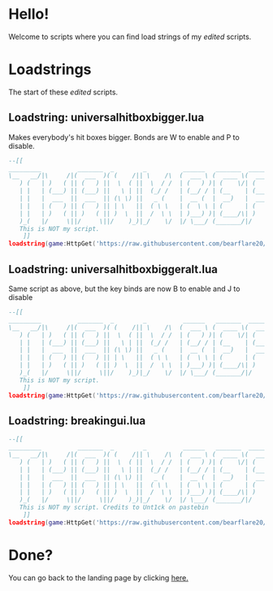 # Hello!
Welcome to scripts where you can find load strings of my *edited* scripts.
# Loadstrings
The start of these *edited* scripts.
## Loadstring: universalhitboxbigger.lua
Makes everybody's hit boxes bigger. Bonds are W to enable and P to disable.
```lua
--[[
_________          _______  _        _          ______   _______  _______  _______ 
\__   __/|\     /|(  ___  )( (    /|| \    /\  (  ___ \ (  ____ \(  ___  )(  ____ )
   ) (   | )   ( || (   ) ||  \  ( ||  \  / /  | (   ) )| (    \/| (   ) || (    )|
   | |   | (___) || (___) ||   \ | ||  (_/ /   | (__/ / | (__    | (___) || (____)|
   | |   |  ___  ||  ___  || (\ \) ||   _ (    |  __ (  |  __)   |  ___  ||     __)
   | |   | (   ) || (   ) || | \   ||  ( \ \   | (  \ \ | (      | (   ) || (\ (   
   | |   | )   ( || )   ( || )  \  ||  /  \ \  | )___) )| (____/\| )   ( || ) \ \__
   )_(   |/     \||/     \||/    )_)|_/    \/  |/ \___/ (_______/|/     \||/   \__/
   This is NOT my script.
    ]]                                                                                                                                                                  
loadstring(game:HttpGet('https://raw.githubusercontent.com/bearflare20/roblox-scripts/main/universalhitboxbigger.lua'))()
```
## Loadstring: universalhitboxbiggeralt.lua
Same script as above, but the key binds are now B to enable and J to disable
```lua
--[[
_________          _______  _        _          ______   _______  _______  _______ 
\__   __/|\     /|(  ___  )( (    /|| \    /\  (  ___ \ (  ____ \(  ___  )(  ____ )
   ) (   | )   ( || (   ) ||  \  ( ||  \  / /  | (   ) )| (    \/| (   ) || (    )|
   | |   | (___) || (___) ||   \ | ||  (_/ /   | (__/ / | (__    | (___) || (____)|
   | |   |  ___  ||  ___  || (\ \) ||   _ (    |  __ (  |  __)   |  ___  ||     __)
   | |   | (   ) || (   ) || | \   ||  ( \ \   | (  \ \ | (      | (   ) || (\ (   
   | |   | )   ( || )   ( || )  \  ||  /  \ \  | )___) )| (____/\| )   ( || ) \ \__
   )_(   |/     \||/     \||/    )_)|_/    \/  |/ \___/ (_______/|/     \||/   \__/
   This is NOT my script.
    ]]                                                                                                                                                                  
loadstring(game:HttpGet('https://raw.githubusercontent.com/bearflare20/roblox-scripts/main/universalhitboxbiggeralt.lua'))()
```
## Loadstring: breakingui.lua
```lua
--[[
_________          _______  _        _          ______   _______  _______  _______ 
\__   __/|\     /|(  ___  )( (    /|| \    /\  (  ___ \ (  ____ \(  ___  )(  ____ )
   ) (   | )   ( || (   ) ||  \  ( ||  \  / /  | (   ) )| (    \/| (   ) || (    )|
   | |   | (___) || (___) ||   \ | ||  (_/ /   | (__/ / | (__    | (___) || (____)|
   | |   |  ___  ||  ___  || (\ \) ||   _ (    |  __ (  |  __)   |  ___  ||     __)
   | |   | (   ) || (   ) || | \   ||  ( \ \   | (  \ \ | (      | (   ) || (\ (   
   | |   | )   ( || )   ( || )  \  ||  /  \ \  | )___) )| (____/\| )   ( || ) \ \__
   )_(   |/     \||/     \||/    )_)|_/    \/  |/ \___/ (_______/|/     \||/   \__/
   This is NOT my script. Credits to Unt1ck on pastebin
    ]]                                                                                                                                                                  
loadstring(game:HttpGet('https://raw.githubusercontent.com/bearflare20/roblox-scripts/main/breakingui.lua'))()
```
# Done?
You can go back to the landing page by clicking [here.](https://bearflare20.github.io)
